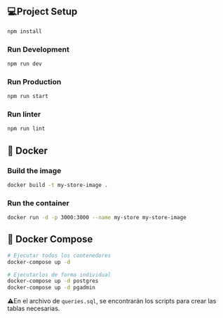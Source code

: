 ## 💻Project Setup

```sh
npm install
```

### Run Development

```sh
npm run dev
```

### Run Production

```sh
npm run start
```

### Run linter

```sh
npm run lint
```

## 🐳 Docker

### Build the image

```sh
docker build -t my-store-image .
```

### Run the container

```sh
docker run -d -p 3000:3000 --name my-store my-store-image
```

## 🐳 Docker Compose

```sh
# Ejecutar todos los contenedores
docker-compose up -d

# Ejecutarlos de forma individual
docker-compose up -d postgres
docker-compose up -d pgadmin
```

⚠️En el archivo de `queries.sql`, se encontrarán los scripts para crear las tablas necesarias.
